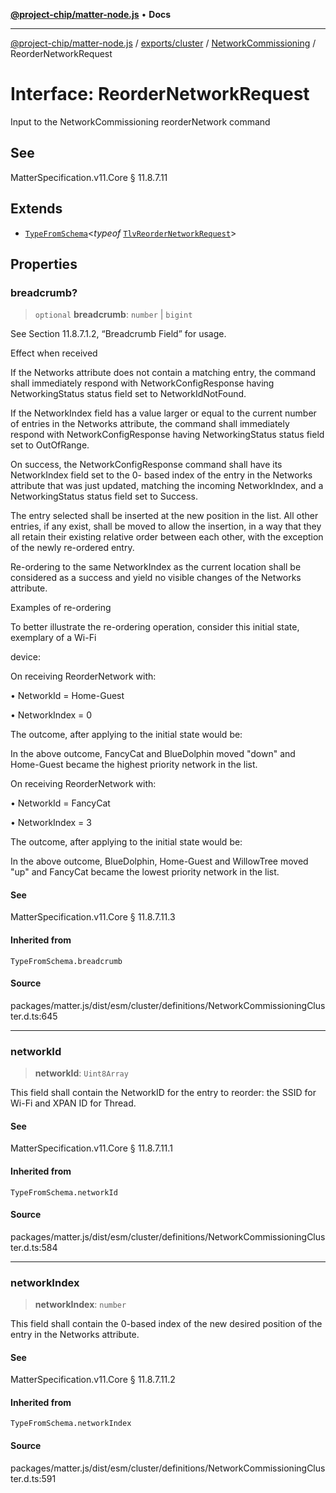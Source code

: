 [**@project-chip/matter-node.js**](../../../../../README.md) • **Docs**

***

[@project-chip/matter-node.js](../../../../../modules.md) / [exports/cluster](../../../README.md) / [NetworkCommissioning](../README.md) / ReorderNetworkRequest

# Interface: ReorderNetworkRequest

Input to the NetworkCommissioning reorderNetwork command

## See

MatterSpecification.v11.Core § 11.8.7.11

## Extends

- [`TypeFromSchema`](../../../../tlv/README.md#typefromschemas)\<*typeof* [`TlvReorderNetworkRequest`](../README.md#tlvreordernetworkrequest)\>

## Properties

### breadcrumb?

> `optional` **breadcrumb**: `number` \| `bigint`

See Section 11.8.7.1.2, “Breadcrumb Field” for usage.

Effect when received

If the Networks attribute does not contain a matching entry, the command shall immediately respond with
NetworkConfigResponse having NetworkingStatus status field set to NetworkIdNotFound.

If the NetworkIndex field has a value larger or equal to the current number of entries in the Networks
attribute, the command shall immediately respond with NetworkConfigResponse having NetworkingStatus status
field set to OutOfRange.

On success, the NetworkConfigResponse command shall have its NetworkIndex field set to the 0- based index of
the entry in the Networks attribute that was just updated, matching the incoming NetworkIndex, and a
NetworkingStatus status field set to Success.

The entry selected shall be inserted at the new position in the list. All other entries, if any exist, shall
be moved to allow the insertion, in a way that they all retain their existing relative order between each
other, with the exception of the newly re-ordered entry.

Re-ordering to the same NetworkIndex as the current location shall be considered as a success and yield no
visible changes of the Networks attribute.

Examples of re-ordering

To better illustrate the re-ordering operation, consider this initial state, exemplary of a Wi-Fi

device:

On receiving ReorderNetwork with:

  • NetworkId = Home-Guest

  • NetworkIndex = 0

The outcome, after applying to the initial state would be:

In the above outcome, FancyCat and BlueDolphin moved "down" and Home-Guest became the highest priority
network in the list.

On receiving ReorderNetwork with:

  • NetworkId = FancyCat

  • NetworkIndex = 3

The outcome, after applying to the initial state would be:

In the above outcome, BlueDolphin, Home-Guest and WillowTree moved "up" and FancyCat became the lowest
priority network in the list.

#### See

MatterSpecification.v11.Core § 11.8.7.11.3

#### Inherited from

`TypeFromSchema.breadcrumb`

#### Source

packages/matter.js/dist/esm/cluster/definitions/NetworkCommissioningCluster.d.ts:645

***

### networkId

> **networkId**: `Uint8Array`

This field shall contain the NetworkID for the entry to reorder: the SSID for Wi-Fi and XPAN ID for Thread.

#### See

MatterSpecification.v11.Core § 11.8.7.11.1

#### Inherited from

`TypeFromSchema.networkId`

#### Source

packages/matter.js/dist/esm/cluster/definitions/NetworkCommissioningCluster.d.ts:584

***

### networkIndex

> **networkIndex**: `number`

This field shall contain the 0-based index of the new desired position of the entry in the Networks
attribute.

#### See

MatterSpecification.v11.Core § 11.8.7.11.2

#### Inherited from

`TypeFromSchema.networkIndex`

#### Source

packages/matter.js/dist/esm/cluster/definitions/NetworkCommissioningCluster.d.ts:591
